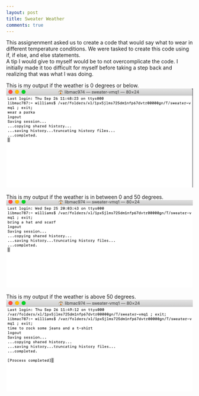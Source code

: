 ```yaml
---
layout: post 
title: Sweater Weather
comments: true
---
```

This assignenment asked us to create a code that would say what to wear in different temperature conditions. We were tasked to create this code using if, if else, and else statements.  
A tip I would give to myself would be to not overcomplicate the code. I initially made it too difficult for myself before taking a step back and realizing that was what I was doing.  

This is my output if the weather is 0 degrees or below. 
![Under 0 degree weather](/img/Sweaterweather2.png)

This is my output if the weather is in between 0 and 50 degrees.
![Between 0 and 50 degree weather](/img/Sweaterweather3.png)

This is my output if the weather is above 50 degrees. 
![Over 50 degree weather](/img/Sweaterweather1.png)
